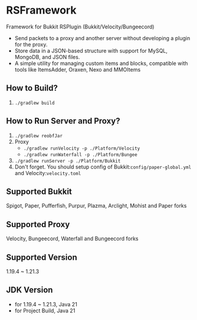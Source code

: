 # RSFramework

Framework for Bukkit RSPlugin (Bukkit/Velocity/Bungeecord)

- Send packets to a proxy and another server without developing a plugin for the proxy.
- Store data in a JSON-based structure with support for MySQL, MongoDB, and JSON files.
- A simple utility for managing custom items and blocks, compatible with tools like ItemsAdder, Oraxen, Nexo and
  MMOItems​

## How to Build?

1. `./gradlew build`

## How to Run Server and Proxy?

1. `./gradlew reobfJar`
2. Proxy
    - `./gradlew runVelocity -p ./Platform/Velocity`
    - `./gradlew runWaterfall -p ./Platform/Bungee`
3. `./gradlew runServer -p ./Platform/Bukkit`
4. Don't forget. You should setup config of Bukkit:`config/paper-global.yml` and Velocity:`velocity.toml`

## Supported Bukkit

Spigot, Paper, Pufferfish, Purpur, Plazma, Arclight, Mohist
and Paper forks

## Supported Proxy

Velocity, Bungeecord, Waterfall and Bungeecord forks

## Supported Version

1.19.4 ~ 1.21.3

## JDK Version

- for 1.19.4 ~ 1.21.3, Java 21
- for Project Build, Java 21